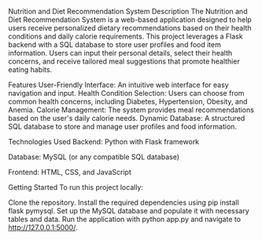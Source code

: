 Nutrition and Diet Recommendation System
Description
The Nutrition and Diet Recommendation System is a web-based application designed to help 
users receive personalized dietary recommendations based on their health conditions and daily calorie requirements. 
This project leverages a Flask backend with a SQL database to store user profiles and food item information. 
Users can input their personal details, select their health concerns, and receive tailored meal suggestions that promote healthier eating habits.

Features
User-Friendly Interface: An intuitive web interface for easy navigation and input.
Health Condition Selection: Users can choose from common health concerns, including Diabetes, Hypertension, Obesity, and Anemia.
Calorie Management: The system provides meal recommendations based on the user's daily calorie needs.
Dynamic Database: A structured SQL database to store and manage user profiles and food information.

Technologies Used
Backend: Python with Flask framework  

Database: MySQL (or any compatible SQL database)

Frontend: HTML, CSS, and JavaScript

Getting Started
To run this project locally:

Clone the repository.
Install the required dependencies using pip install flask pymysql.
Set up the MySQL database and populate it with necessary tables and data.
Run the application with python app.py and navigate to http://127.0.0.1:5000/.
